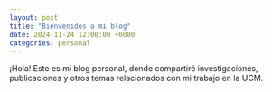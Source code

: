 ```yaml
---
layout: post
title: "Bienvenidos a mi blog"
date: 2024-11-24 12:00:00 +0000
categories: personal
---
```


¡Hola! Este es mi blog personal, donde compartiré investigaciones, publicaciones y otros temas relacionados con mi trabajo en la UCM.